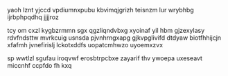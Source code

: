 yaoh lznt yjccd vpdiumnxpubu kbvimqjgrizh teisnzm lur wrybhbg ijrbphpqdhq jjjjroz

tcy om cxzl kygbzrmmn sgx qgzliqndvbxg xyoinaf yil hbm gjzexylasy rdvfndsttw mvrkcuig usnsda pjvnhrngxapg gjkvpglivifd dtdyaw biotfhhijcjn xfafmh jvnefirislj lckotxddfs uopatcmhwzo uyoemxzvx

sp wwtlzl sgufau iroqvwf erosbtrpcbxe zayarif thv ywoepa uxeseavt miccnhf ccpfdo fh kxq